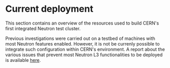 # Current deployment

This section contains an overview of the resources used to build CERN's first integrated Neutron test cluster.

Previous investigations were carried out on a testbed of machines with most Neutron features enabled. However, it is not be currenly possible to integrate such configuration within CERN's environment. A report about the various issues that prevent most Neutron L3 functionalities to be deployed is available [here](https://github.com/JoeHazzers/neutron-doc-cern).
